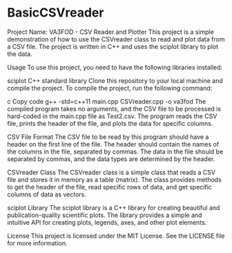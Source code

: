 # BasicCSVreader

Project Name: VA3FOD - CSV Reader and Plotter
This project is a simple demonstration of how to use the CSVreader class to read and plot data from a CSV file. The project is written in C++ and uses the sciplot library to plot the data.

Usage
To use this project, you need to have the following libraries installed:

sciplot
C++ standard library
Clone this repository to your local machine and compile the project. To compile the project, run the following command:

c
Copy code
g++ -std=c++11 main.cpp CSVreader.cpp -o va3fod
The compiled program takes no arguments, and the CSV file to be processed is hard-coded in the main.cpp file as Test2.csv. The program reads the CSV file, prints the header of the file, and plots the data for specific columns.

CSV File Format
The CSV file to be read by this program should have a header on the first line of the file. The header should contain the names of the columns in the file, separated by commas. The data in the file should be separated by commas, and the data types are determined by the header.

CSVreader Class
The CSVreader class is a simple class that reads a CSV file and stores it in memory as a table (matrix). The class provides methods to get the header of the file, read specific rows of data, and get specific columns of data as vectors.

sciplot Library
The sciplot library is a C++ library for creating beautiful and publication-quality scientific plots. The library provides a simple and intuitive API for creating plots, legends, axes, and other plot elements.

License
This project is licensed under the MIT License. See the LICENSE file for more information.
